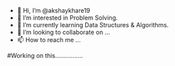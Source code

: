 - 👋 Hi, I’m @akshaykhare19
- 👀 I’m interested in Problem Solving. 
- 🌱 I’m currently learning Data Structures & Algorithms.
- 💞️ I’m looking to collaborate on ...
- 📫 How to reach me ...

#Working on this................

<!---
akshaykhare19/akshaykhare19 is a ✨ special ✨ repository because its `README.md` (this file) appears on your GitHub profile.
You can click the Preview link to take a look at your changes.
--->
